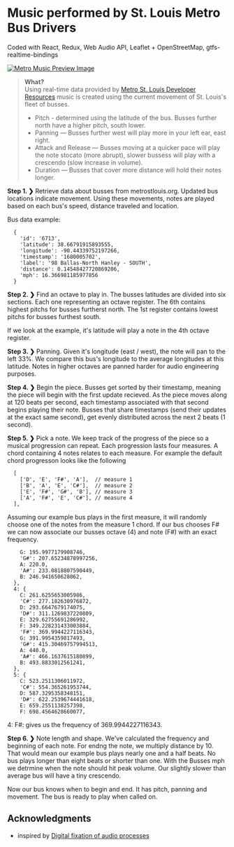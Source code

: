 # Music performed by St. Louis Metro Bus Drivers

Coded with React, Redux, Web Audio API, Leaflet + OpenStreetMap, gtfs-realtime-bindings

[![Metro Music Preview Image](https://github.com/jfitzsimmons/metro-music/blob/main/preview.png)](https://metrobusorchestra.netlify.app/ 'St. Louis Metro Bus Drivers perform a IV-I-V-vi progression in A Major')

> **What?**  
> Using real-time data provided by [Metro St. Louis Developer Resources](https://www.metrostlouis.org/developer-resources/) music is created using the current movement of St. Louis's fleet of busses.
>
> - Pitch - determined using the latitude of the bus. Busses further north have a higher pitch, south lower.
> - Panning — Busses further west will play more in your left ear, east right.
> - Attack and Release — Busses moving at a quicker pace will play the note stocato (more abrupt), slower bussess will play with a crescendo (slow increase in volume).
> - Duration — Busses that cover more distance will hold their notes longer.

**Step 1. ❯** Retrieve data about busses from metrostlouis.org. Updated bus locations indicate movement. Using these movements, notes are played based on each bus's speed, distance traveled and location.

Bus data example:

```
  {
    'id': '6713',
    'latitude': 38.66791915893555,
    'longitude': -90.44339752197266,
    'timestamp': '1680005702',
    'label': '98 Ballas-North Hanley - SOUTH',
    'distance': 0.14548427720869206,
    'mph': 16.366981185977856
  }
```

**Step 2. ❯** Find an octave to play in. The busses latitudes are divided into six sections. Each one representing an octave register. The 6th contains highest pitchs for busses furtherst north. The 1st register contains lowest pitchs for busses furthest south.

If we look at the example, it's latitude will play a note in the 4th octave register.

**Step 3. ❯** Panning. Given it's longitude (east / west), the note will pan to the left 33%. We compare this bus's longitude to the average longitudes at this latitude. Notes in higher octaves are panned harder for audio engineering purposes.

**Step 4. ❯** Begin the piece. Busses get sorted by their timestamp, meaning the piece will begin with the first update recieved. As the piece moves along at 120 beats per second, each timestamp associated with that second begins playing their note. Busses that share timestamps (send their updates at the exact same second), get evenly distributed across the next 2 beats (1 second).

**Step 5. ❯** Pick a note. We keep track of the progress of the piece so a musical progression can repeat. Each progression lasts four measures. A chord containing 4 notes relates to each measure. For example the default chord progresson looks like the following

```
  [
    ['D', 'E', 'F#', 'A'],  // measure 1
    ['B', 'A', 'E', 'C#'],  // measure 2
    ['E', 'F#', 'G#', 'B'], // measure 3
    ['A', 'F#', 'E', 'C#'], // measure 4
  ],
```

Assuming our example bus plays in the first measure, it will randomly choose one of the notes from the measure 1 chord. If our bus chooses F# we can now associate our busses octave (4) and note (F#) with an exact frequency.

```
    G: 195.9977179908746,
    'G#': 207.65234878997256,
    A: 220.0,
    'A#': 233.0818807590449,
    B: 246.941650628062,
  },
  4: {
    C: 261.6255653005986,
    'C#': 277.182630976872,
    D: 293.6647679174075,
    'D#': 311.1269837220809,
    E: 329.62755691286992,
    F: 349.228231433003884,
    'F#': 369.9944227116343,
    G: 391.9954359817493,
    'G#': 415.30469757994513,
    A: 440.0,
    'A#': 466.1637615180899,
    B: 493.8833012561241,
  },
  5: {
    C: 523.2511306011972,
    'C#': 554.365261953744,
    D: 587.3295358348151,
    'D#': 622.2539674441618,
    E: 659.2551138257398,
    F: 698.4564628660077,

```

4: F#: gives us the frequency of 369.9944227116343.

**Step 6. ❯** Note length and shape. We've calculated the frequency and beginning of each note. For endng the note, we multiply distance by 10. That would mean our example bus plays nearly one and a half beats. No bus plays longer than eight beats or shorter than one. With the Busses mph we detrmine when the note should hit peak volume. Our slightly slower than average bus will have a tiny crescendo.

Now our bus knows when to begin and end. It has pitch, panning and movement. The bus is ready to play when called on.

## Acknowledgments

- inspired by [Digital fixation of audio processes](https://orchestra.stranno.su/)
